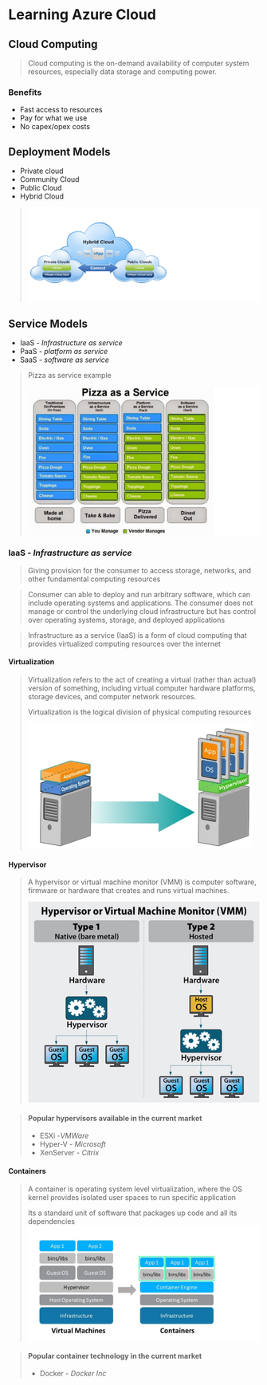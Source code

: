 # Learning Azure Cloud 

## Cloud Computing
>Cloud computing is the on-demand availability of computer system resources, especially data storage and computing power. 

### Benefits
 - Fast access to resources
 - Pay for what we use
 - No capex/opex costs

## Deployment Models
- Private cloud
- Community Cloud
- Public Cloud
- Hybrid Cloud
>![enter image description here](images/pvtCloudPublic.png)

## Service Models
- IaaS  - *Infrastructure as service*
- PaaS - *platform as service*
- SaaS - *software as service*

>Pizza as service example
>
>![enter image description here](images/Pizza.png)

### IaaS  - *Infrastructure as service*
> Giving provision for the consumer to access storage, networks, and other fundamental computing resources 

> Consumer can able to deploy and run arbitrary software, which can include operating systems and applications. The consumer does not manage or control the underlying cloud infrastructure but has control over operating systems, storage, and deployed applications

> Infrastructure as a service (IaaS) is a form of cloud computing that provides virtualized computing resources over the internet

#### Virtualization
>Virtualization refers to the act of creating a virtual (rather than actual) version of something, including virtual computer hardware platforms, storage devices, and computer network resources.
>
>Virtualization is the logical division of physical computing resources
>
> ![enter image description here](images/cloud-os.png)

#### Hypervisor
>A hypervisor or virtual machine monitor (VMM) is computer software, firmware or hardware that creates and runs virtual machines. 
>
> ![enter image description here](images/hypervisor-2.jpg)

>#### Popular hypervisors available in the current market
> - ESXi -*VMWare*
> - Hyper-V - *Microsoft*
> - XenServer - *Citrix*

#### Containers
>A container is operating system level virtualization, where the OS kernel provides isolated user spaces to run specific application 
>
>Its a standard unit of software that packages up code and all its dependencies 
>![enter image description here](images/ContianersArch.jpeg)

>#### Popular container technology in the current market
> - Docker - *Docker Inc*

